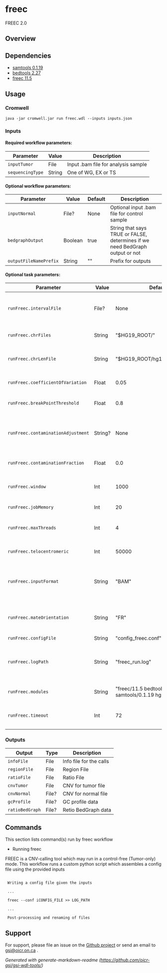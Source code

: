 # freec

FREEC 2.0

## Overview

## Dependencies

* [samtools 0.1.19](https://github.com/samtools/samtools/archive/0.1.19.tar.gz)
* [bedtools 2.27](https://bedtools.readthedocs.io/en/latest/)
* [freec 11.5](https://github.com/BoevaLab/FREEC/archive/v11.5.tar.gz)


## Usage

### Cromwell
```
java -jar cromwell.jar run freec.wdl --inputs inputs.json
```

### Inputs

#### Required workflow parameters:
Parameter|Value|Description
---|---|---
`inputTumor`|File|Input .bam file for analysis sample
`sequencingType`|String|One of WG, EX or TS


#### Optional workflow parameters:
Parameter|Value|Default|Description
---|---|---|---
`inputNormal`|File?|None|Optional input .bam file for control sample
`bedgraphOutput`|Boolean|true|String that says TRUE or FALSE, determines if we need BedGraph output or not
`outputFileNamePrefix`|String|""|Prefix for outputs


#### Optional task parameters:
Parameter|Value|Default|Description
---|---|---|---
`runFreec.intervalFile`|File?|None|Optional interval .bed file, for targeted sequencing like EX, TS
`runFreec.chrFiles`|String|"$HG19_ROOT/"|Directory with chromosome-specific .fa files
`runFreec.chrLenFile`|String|"$HG19_ROOT/hg19_random.fa.fai"|Path to .fai file, needed for chromosome sizes
`runFreec.coefficientOfVariation`|Float|0.05|Parameter for CNV calling, default is 0.05
`runFreec.breakPointThreshold`|Float|0.8|Parameter for CNV calling, default is 0.8
`runFreec.contaminationAdjustment`|String?|None|informs FREEC about expected degree of contamination with normal tissue
`runFreec.contaminationFraction`|Float|0.0|Contaminating fraction, by default is 0
`runFreec.window`|Int|1000|Defines the resolution of the analysis, default:1000
`runFreec.jobMemory`|Int|20|Memory in Gb for this job
`runFreec.maxThreads`|Int|4|Maximum threads for the process, default is 4
`runFreec.telocentromeric`|Int|50000|For human, we need 50000 (default)
`runFreec.inputFormat`|String|"BAM"|Maybe SAM, BAM, pileup, bowtie, eland, arachne, psl (BLAT), BED. We use BAM
`runFreec.mateOrientation`|String|"FR"|For paired-end Illumina we need FR, other types are also supported
`runFreec.configFile`|String|"config_freec.conf"|config_freec.conf
`runFreec.logPath`|String|"freec_run.log"|We have a log file which is not provisioned but can be examined if anything goes wrong
`runFreec.modules`|String|"freec/11.5 bedtools/2.27 samtools/0.1.19 hg19/p13"|Names and versions of modules
`runFreec.timeout`|Int|72|Timeout in hours, needed to override imposed limits


### Outputs

Output | Type | Description
---|---|---
`infoFile`|File|Info file for the calls
`regionFile`|File|Region File
`ratioFile`|File|Ratio File
`cnvTumor`|File|CNV for tumor file
`cnvNormal`|File?|CNV for normal file
`gcProfile`|File?|GC profile data
`ratioBedGraph`|File?|Retio BedGraph data


## Commands
 This section lists command(s) run by freec workflow
 
 * Running freec
 
 FREEC is a CNV-calling tool which may run in a control-free (Tumor-only) mode.
 This workflow runs a custom python script which assembles a config file using
 the provided inputs
 
 ```
  
  Writing a config file given the inputs
 
  ...
 
  freec --conf iCONFIG_FILE >> LOG_PATH
 
  ...
 
  Post-processing and renaming of files
 
 ```
 ## Support

For support, please file an issue on the [Github project](https://github.com/oicr-gsi) or send an email to gsi@oicr.on.ca .

_Generated with generate-markdown-readme (https://github.com/oicr-gsi/gsi-wdl-tools/)_
